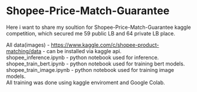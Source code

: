 # Shopee-Price-Match-Guarantee
Here i want to share my soultion for Shopee-Price-Match-Guarantee kaggle competition, which secured me 59 public LB and 64 private LB place.

All data(images) - https://www.kaggle.com/c/shopee-product-matching/data - can be installed via kaggle api. </br>
shopee_inference.ipynb - python notebook used for inference. </br>
shopee_train_bert.ipynb  - python notebook used for training bert models. </br>
shopee_train_image.ipynb  - python notebook used for training image models. </br>
All training was done using kaggle enviroment and Google Colab. 
